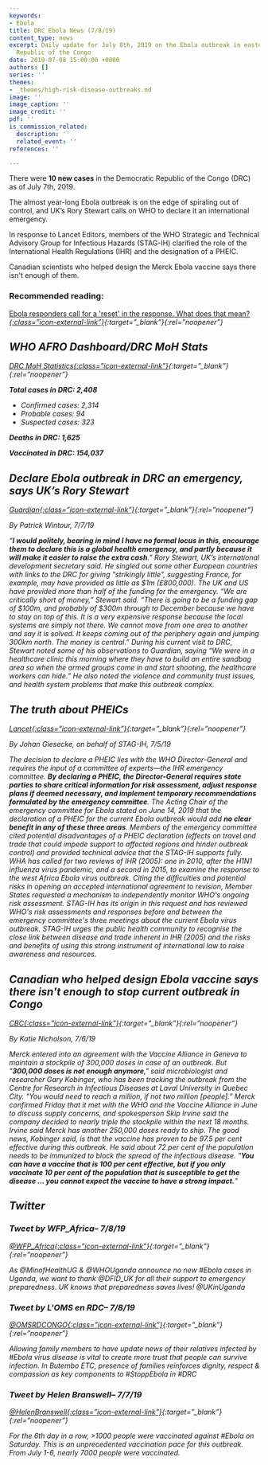 ```yaml
---
keywords:
- Ebola
title: DRC Ebola News (7/8/19)
content_type: news
excerpt: Daily update for July 8th, 2019 on the Ebola outbreak in eastern Democratic
  Republic of the Congo
date: 2019-07-08 15:00:00 +0000
authors: []
series: ''
themes:
- _themes/high-risk-disease-outbreaks.md
image: ''
image_caption: ''
image_credit: ''
pdf: ''
is_commission_related:
  description: ''
  related_event: ''
references: ''

---
```

There were **10 new cases** in the Democratic Republic of the Congo (DRC) as of July 7th, 2019.

The almost year-long Ebola outbreak is on the edge of spiraling out of control, and UK’s Rory Stewart calls on WHO to declare it an international emergency.

In response to Lancet Editors, members of the WHO Strategic and Technical Advisory Group for Infectious Hazards (STAG-IH) clarified the role of the International Health Regulations (IHR) and the designation of a PHEIC.

Canadian scientists who helped design the Merck Ebola vaccine says there isn't enough of them.

### Recommended reading:

[ Ebola responders call for a 'reset' in the response. What does that mean?<i/>{:class=”icon-external-link”}](https://www.devex.com/news/ebola-responders-call-for-a-reset-in-the-response-what-does-that-mean-95169){:target=”_blank”}{:rel=”noopener”}

## WHO AFRO Dashboard/DRC MoH Stats 

[DRC MoH Statistics<i/>{:class=”icon-external-link”}](https://mailchi.mp/sante.gouv.cd/ebola_kivu_07juil19?e=34c0620338){:target=”_blank”}{:rel=”noopener”}

**Total cases in DRC: 2,408**

* Confirmed cases: 2,314
* Probable cases: 94
* Suspected cases: 323

**Deaths in DRC: 1,625**

**Vaccinated in DRC: 154,037**

## Declare Ebola outbreak in DRC an emergency, says UK’s Rory Stewart

[_Guardian_<i/>{:class=”icon-external-link”}](https://www.theguardian.com/world/2019/jul/07/declare-ebola-outbreak-in-drc-an-emergency-says-uks-rory-stewart){:target=”_blank”}{:rel=”noopener”}

_By Patrick Wintour, 7/7/19_

“**I would politely, bearing in mind I have no formal locus in this, encourage them to declare this is a global health emergency, and partly because it will make it easier to raise the extra cash**.” Rory Stewart, UK’s international development secretary said. He singled out some other European countries with links to the DRC for giving “strikingly little”, suggesting France, for example, may have provided as little as $1m (£800,000). The UK and US have provided more than half of the funding for the emergency. “We are critically short of money,” Stewart said. “There is going to be a funding gap of $100m, and probably of $300m through to December because we have to stay on top of this. It is a very expensive response because the local systems are simply not there. We cannot move from one area to another and say it is solved. It keeps coming out of the periphery again and jumping 300km north. The money is central.” During his current visit to DRC, Stewart noted some of his observations to Guardian, saying “We were in a healthcare clinic this morning where they have to build an entire sandbag area so when the armed groups come in and start shooting, the healthcare workers can hide.” He also noted the violence and community trust issues, and health system problems that make this outbreak complex.

## The truth about PHEICs

[_Lancet_<i/>{:class=”icon-external-link”}](https://www.thelancet.com/journals/lancet/article/PIIS0140-6736(19)31566-1/fulltext?utm_campaign=globalhealth19&utm_source=twitter&utm_medium=social&utm_source=Global+Health+NOW+Main+List&utm_campaign=2b27ab2292-EMAIL_CAMPAIGN_2019_07_05_12_26&utm_medium=email&utm_term=0_8d0d062dbd-2b27ab2292-2888645#%20){:target=”_blank”}{:rel=”noopener”}

_By Johan Giesecke, on behalf of STAG-IH, 7/5/19_

The decision to declare a PHEIC lies with the WHO Director-General and requires the input of a committee of experts—the IHR emergency committee. **By declaring a PHEIC, the Director-General requires state parties to share critical information for risk assessment, adjust response plans if deemed necessary, and implement temporary recommendations formulated by the emergency committee**. The Acting Chair of the emergency committee for Ebola stated on June 14, 2019 that the declaration of a PHEIC for the current Ebola outbreak would add **no clear benefit in any of these three areas**. Members of the emergency committee cited potential disadvantages of a PHEIC declaration (effects on travel and trade that could impede support to affected regions and hinder outbreak control) and provided technical advice that the STAG-IH supports fully. WHA has called for two reviews of IHR (2005): one in 2010, after the H1N1 influenza virus pandemic, and a second in 2015, to examine the response to the west Africa Ebola virus outbreak. Citing the difficulties and potential risks in opening an accepted international agreement to revision, Member States requested a mechanism to independently monitor WHO's ongoing risk assessment. STAG-IH has its origin in this request and has reviewed WHO's risk assessments and responses before and between the emergency committee's three meetings about the current Ebola virus outbreak. STAG-IH urges the public health community to recognise the close link between disease and trade inherent in IHR (2005) and the risks and benefits of using this strong instrument of international law to raise awareness and resources.

## Canadian who helped design Ebola vaccine says there isn't enough to stop current outbreak in Congo

[_CBC_<i/>{:class=”icon-external-link”}](https://www.cbc.ca/news/health/ebola-vaccine-congo-outbreak-1.5201697?utm_source=Global+Health+NOW+Main+List&utm_campaign=2b27ab2292-EMAIL_CAMPAIGN_2019_07_05_12_26&utm_medium=email&utm_term=0_8d0d062dbd-2b27ab2292-2888645){:target=”_blank”}{:rel=”noopener”}

_By Katie Nicholson, 7/6/19_

Merck entered into an agreement with the Vaccine Alliance in Geneva to maintain a stockpile of 300,000 doses in case of an outbreak. But "**300,000 doses is not enough anymore**," said microbiologist and researcher Gary Kobinger, who has been tracking the outbreak from the Centre for Research in Infectious Diseases at Laval University in Quebec City. "You would need to reach a million, if not two million \[people\].” Merck confirmed Friday that it met with the WHO and the Vaccine Alliance in June to discuss supply concerns, and spokesperson Skip Irvine said the company decided to nearly triple the stockpile within the next 18 months. Irvine said Merck has another 250,000 doses ready to ship. The good news, Kobinger said, is that the vaccine has proven to be 97.5 per cent effective during this outbreak. He said about 72 per cent of the population needs to be immunized to block the spread of the infectious disease. "**You can have a vaccine that is 100 per cent effective, but if you only vaccinate 10 per cent of the population that is susceptible to get the disease … you cannot expect the vaccine to have a strong impact.**"

## Twitter

### Tweet by WFP_Africa– 7/8/19

[@WFP_Africa<i/>{:class=”icon-external-link”}](https://twitter.com/WFP_Africa/status/1148147409446481920){:target=”_blank”}{:rel=”noopener”}

As @MinofHealthUG & @WHOUganda announce no new #Ebola cases in Uganda, we want to thank @DFID_UK for all their support to emergency preparedness. UK knows that preparedness saves lives! @UKinUganda

### Tweet by L'OMS en RDC– 7/8/19

[@OMSRDCONGO<i/>{:class=”icon-external-link”}](https://twitter.com/OMSRDCONGO/status/1148226780148506624){:target=”_blank”}{:rel=”noopener”}

Allowing family members to have update news of their relatives infected by #Ebola virus disease is vital to create more trust that people can survive infection. In Butembo ETC, presence of families reinforces dignity, respect & compassion as key components to #StoppEbola in #DRC

### Tweet by Helen Branswell– 7/7/19

[@HelenBranswell<i/>{:class=”icon-external-link”}](https://twitter.com/HelenBranswell/status/1148051924115218434){:target=”_blank”}{:rel=”noopener”}

For the 6th day in a row, >1000 people were vaccinated against #Ebola on Saturday. This is an unprecedented vaccination pace for this outbreak. From July 1-6, nearly 7000 people were vaccinated.